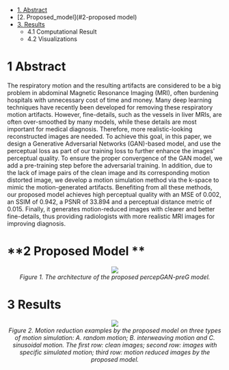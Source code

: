 
* [1. Abstract](#1-abstract)
* [2. Proposed_model](#2-proposed model)
* [3. Results ](#3-results)
     * 4.1 Computational Result
     * 4.2 Visualizations



# **1 Abstract**
The respiratory motion and the resulting artifacts are considered to be a big problem in abdominal Magnetic Resonance Imaging (MRI), often burdening hospitals with unnecessary cost of time and money. Many deep learning techniques have recently been developed for removing these respiratory motion artifacts. However, fine-details, such as the vessels in liver MRIs, are often over-smoothed by many models, while these details are most important for medical diagnosis. Therefore, more realistic-looking reconstructed images are needed. To achieve this goal, in this paper, we design a Generative Adversarial Networks (GAN)-based model, and use the perceptual loss as part of our training loss to further enhance the images' perceptual quality. To ensure the proper convergence of the GAN model, we add a pre-training step before the adversarial training. In addition, due to the lack of image pairs of the clean image and its corresponding motion distorted image, we develop a motion simulation method via the k-space to mimic the motion-generated artifacts. Benefiting from all these methods, our proposed model achieves high perceptual quality with an MSE of 0.002, an SSIM of 0.942, a PSNR of 33.894 and a perceptual distance metric of 0.015. Finally, it generates motion-reduced images with clearer and better fine-details, thus providing radiologists with more realistic MRI images for improving diagnosis.

# **2 Proposed Model **

<p align="center">
  <img src= "https://user-images.githubusercontent.com/23268412/134108619-84f31500-474f-4e28-aa47-626d78b45a68.png" />
  <br>
    <em>Figure 1. The architecture of the proposed percepGAN-preG model.</em>
</p>


# **3 Results**


<p align="center">
  <img src= "https://user-images.githubusercontent.com/23268412/134109168-4a7b7dd2-67a2-4a72-a850-c94a2c096042.png" />
  <br>
    <em>Figure 2. Motion reduction examples by the proposed model on three types of motion simulation: A. random motion; B. interweaving motion and C. sinusoidal motion. The first row: clean images; second row: images with specific simulated motion; third row: motion reduced images by the proposed model.</em>
</p>

